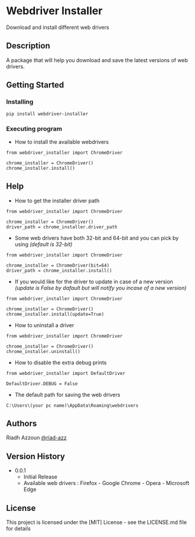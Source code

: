 # Webdriver Installer

Download and install different web drivers 

## Description

A package that will help you download and save the latest versions of web drivers.

## Getting Started

### Installing

```
pip install webdriver-installer
```

### Executing program

* How to install the available webdrivers
```
from webdriver_installer import ChromeDriver

chrome_installer = ChromeDriver()
chrome_installer.install()
```

## Help

* How to get the installer driver path
```
from webdriver_installer import ChromeDriver

chrome_installer = ChromeDriver()
driver_path = chrome_installer.driver_path
```

* Some web drivers have both 32-bit and 64-bit and you can pick by using _(default is 32-bit)_
```
from webdriver_installer import ChromeDriver

chrome_installer = ChromeDriver(bit=64)
driver_path = chrome_installer.install()
```

* If you would like for the driver to update in case of a new version _(update is False by dafault but will notify you incase of a new version)_
```
from webdriver_installer import ChromeDriver

chrome_installer = ChromeDriver()
chrome_installer.install(update=True)
```

* How to uninstall a driver
```
from webdriver_installer import ChromeDriver

chrome_installer = ChromeDriver()
chrome_installer.uninstall()
```

* How to disable the extra debug prints
```
from webdriver_installer import DefaultDriver

DefaultDriver.DEBUG = False
```

* The default path for saving the web drivers
```
C:\Users\(your pc name)\AppData\Roaming\webdrivers
```

## Authors

Riadh Azzoun
[@riad-azz](https://github.com/riad-azz)

## Version History

* 0.0.1
    * Initial Release
    * Available web drivers : Firefox - Google Chrome - Opera - Microsoft Edge

## License

This project is licensed under the [MIT] License - see the LICENSE.md file for details
